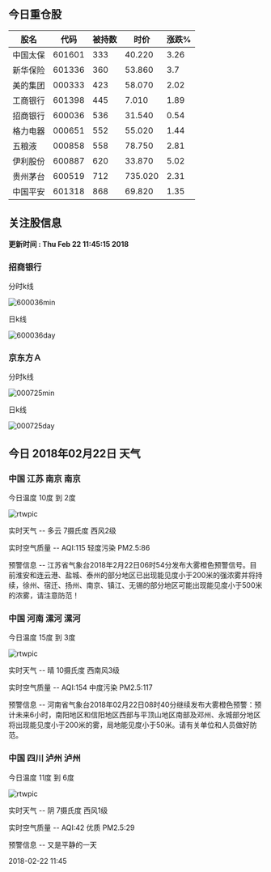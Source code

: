
## 今日重仓股 

|股名|代码|被持数|时价|涨跌%|
|---|---|---|---|---|
|中国太保|601601|333|40.220|3.26|
|新华保险|601336|360|53.860|3.7|
|美的集团|000333|423|58.070|2.02|
|工商银行|601398|445|7.010|1.89|
|招商银行|600036|536|31.540|0.54|
|格力电器|000651|552|55.020|1.44|
|五粮液|000858|558|78.750|2.81|
|伊利股份|600887|620|33.870|5.02|
|贵州茅台|600519|712|735.020|2.31|
|中国平安|601318|868|69.820|1.35|

## 关注股信息
**更新时间 : Thu Feb 22 11:45:15 2018**
### 招商银行 
分时k线

![600036min](http://image.sinajs.cn/newchart/min/n/sh600036.gif)

日k线

![600036day](http://image.sinajs.cn/newchart/daily/n/sh600036.gif)

### 京东方Ａ 
分时k线

![000725min](http://image.sinajs.cn/newchart/min/n/sz000725.gif)

日k线

![000725day](http://image.sinajs.cn/newchart/daily/n/sz000725.gif)
## 今日 2018年02月22日 天气
### 中国 江苏 南京 南京

今日温度 10度 到 2度

![rtwpic](http://app1.showapi.com/weather/icon/day/01.png)

实时天气 -- 多云 7摄氏度 西风2级

实时空气质量 -- AQI:115 轻度污染 PM2.5:86

预警信息 -- 江苏省气象台2018年2月22日06时54分发布大雾橙色预警信号。目前淮安和连云港、盐城、泰州的部分地区已出现能见度小于200米的强浓雾并将持续，徐州、宿迁、扬州、南京、镇江、无锡的部分地区可能出现能见度小于500米的浓雾，请注意防范！
    
### 中国 河南 漯河 漯河

今日温度 15度 到 3度

![rtwpic](http://app1.showapi.com/weather/icon/day/00.png)

实时天气 -- 晴 10摄氏度 西南风3级

实时空气质量 -- AQI:154 中度污染 PM2.5:117

预警信息 -- 河南省气象台2018年02月22日08时40分继续发布大雾橙色预警：预计未来6小时，南阳地区和信阳地区西部与平顶山地区南部及邓州、永城部分地区将出现能见度小于200米的雾，局地能见度小于50米。请有关单位和人员做好防范。
    
### 中国 四川 泸州 泸州

今日温度 11度 到 6度

![rtwpic](http://app1.showapi.com/weather/icon/day/02.png)

实时天气 -- 阴 7摄氏度 西风1级

实时空气质量 -- AQI:42 优质 PM2.5:29

预警信息 -- 又是平静的一天
    
2018-02-22 11:45
